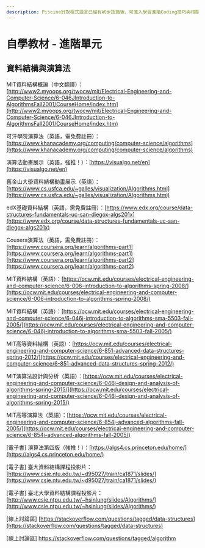 ```yaml
---
description: Piscine針對程式語言已經有初步認識後，可進入學習進階Coding技巧與相關系統。
---
```


# 自學教材 - 進階單元

## 資料結構與演算法

MIT資料結構概論（中文翻譯）：[http://www2.myoops.org/twocw/mit/Electrical-Engineering-and-Computer-Science/6-046JIntroduction-to-AlgorithmsFall2001/CourseHome/index.htm](http://www2.myoops.org/twocw/mit/Electrical-Engineering-and-Computer-Science/6-046JIntroduction-to-AlgorithmsFall2001/CourseHome/index.htm)

可汗學院演算法（英語，需免費註冊）：[https://www.khanacademy.org/computing/computer-science/algorithms](https://www.khanacademy.org/computing/computer-science/algorithms)

演算法動畫展示（英語，強推！）：[https://visualgo.net/en](https://visualgo.net/en)

舊金山大學資料結構動畫展示（英語）：[https://www.cs.usfca.edu/~galles/visualization/Algorithms.html](https://www.cs.usfca.edu/~galles/visualization/Algorithms.html)

edX基礎資料結構（英語，需免費註冊）：[https://www.edx.org/course/data-structures-fundamentals-uc-san-diegox-algs201x](https://www.edx.org/course/data-structures-fundamentals-uc-san-diegox-algs201x)

Cousera演算法（英語，需免費註冊）：[https://www.coursera.org/learn/algorithms-part1](https://www.coursera.org/learn/algorithms-part1)   [https://www.coursera.org/learn/algorithms-part2](https://www.coursera.org/learn/algorithms-part2)

MIT資料結構（英語）：[https://ocw.mit.edu/courses/electrical-engineering-and-computer-science/6-006-introduction-to-algorithms-spring-2008/](https://ocw.mit.edu/courses/electrical-engineering-and-computer-science/6-006-introduction-to-algorithms-spring-2008/)

MIT資料結構（英語）：[https://ocw.mit.edu/courses/electrical-engineering-and-computer-science/6-046j-introduction-to-algorithms-sma-5503-fall-2005/](https://ocw.mit.edu/courses/electrical-engineering-and-computer-science/6-046j-introduction-to-algorithms-sma-5503-fall-2005/)

MIT高等資料結構（英語）：[https://ocw.mit.edu/courses/electrical-engineering-and-computer-science/6-851-advanced-data-structures-spring-2012/](https://ocw.mit.edu/courses/electrical-engineering-and-computer-science/6-851-advanced-data-structures-spring-2012/)

MIT演算法設計與分析（英語）：[https://ocw.mit.edu/courses/electrical-engineering-and-computer-science/6-046j-design-and-analysis-of-algorithms-spring-2015/](https://ocw.mit.edu/courses/electrical-engineering-and-computer-science/6-046j-design-and-analysis-of-algorithms-spring-2015/)

MIT高等演算法（英語）：[https://ocw.mit.edu/courses/electrical-engineering-and-computer-science/6-854j-advanced-algorithms-fall-2005/](https://ocw.mit.edu/courses/electrical-engineering-and-computer-science/6-854j-advanced-algorithms-fall-2005/)

\[電子書\] 演算法第四版（強推！）：[https://algs4.cs.princeton.edu/home/](https://algs4.cs.princeton.edu/home/)

\[電子書\] 臺大資料結構課程投影片：[https://www.csie.ntu.edu.tw/~d95027/train/ca1871/slides/](https://www.csie.ntu.edu.tw/~d95027/train/ca1871/slides/)

\[電子書\] 臺北大學資料結構課程投影片：[http://www.csie.ntpu.edu.tw/~hsinlung/slides/Algorithms/](http://www.csie.ntpu.edu.tw/~hsinlung/slides/Algorithms/)

\[線上討論區\] [https://stackoverflow.com/questions/tagged/data-structures](https://stackoverflow.com/questions/tagged/data-structures)

\[線上討論區\] [https://stackoverflow.com/questions/tagged/algorithm ](https://stackoverflow.com/questions/tagged/algorithm%20)



